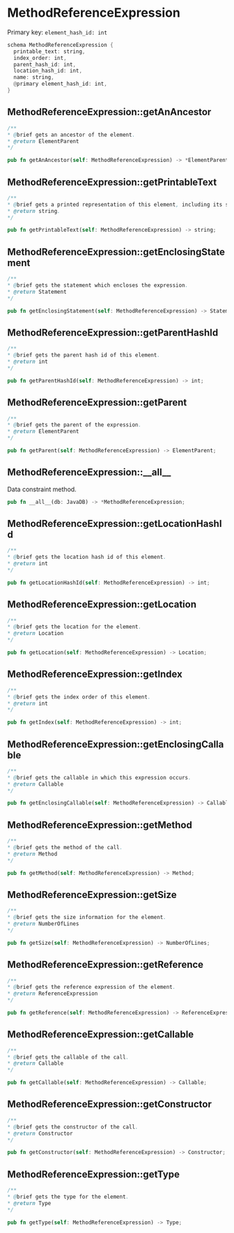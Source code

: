 # MethodReferenceExpression

Primary key: `element_hash_id: int`

```rust
schema MethodReferenceExpression {
  printable_text: string,
  index_order: int,
  parent_hash_id: int,
  location_hash_id: int,
  name: string,
  @primary element_hash_id: int,
}
```
## MethodReferenceExpression::getAnAncestor

```java
/**
* @brief gets an ancestor of the element.
* @return ElementParent 
*/
```
```rust
pub fn getAnAncestor(self: MethodReferenceExpression) -> *ElementParent;
```
## MethodReferenceExpression::getPrintableText

```java
/**
* @brief gets a printed representation of this element, including its structure where applicable.
* @return string.
*/
```
```rust
pub fn getPrintableText(self: MethodReferenceExpression) -> string;
```
## MethodReferenceExpression::getEnclosingStatement

```java
/**
* @brief gets the statement which encloses the expression.
* @return Statement 
*/
```
```rust
pub fn getEnclosingStatement(self: MethodReferenceExpression) -> Statement;
```
## MethodReferenceExpression::getParentHashId

```java
/**
* @brief gets the parent hash id of this element.
* @return int
*/
```
```rust
pub fn getParentHashId(self: MethodReferenceExpression) -> int;
```
## MethodReferenceExpression::getParent

```java
/**
* @brief gets the parent of the expression.
* @return ElementParent 
*/
```
```rust
pub fn getParent(self: MethodReferenceExpression) -> ElementParent;
```
## MethodReferenceExpression::\_\_all\_\_

Data constraint method.

```rust
pub fn __all__(db: JavaDB) -> *MethodReferenceExpression;
```
## MethodReferenceExpression::getLocationHashId

```java
/**
* @brief gets the location hash id of this element.
* @return int
*/
```
```rust
pub fn getLocationHashId(self: MethodReferenceExpression) -> int;
```
## MethodReferenceExpression::getLocation

```java
/**
* @brief gets the location for the element.
* @return Location
*/
```
```rust
pub fn getLocation(self: MethodReferenceExpression) -> Location;
```
## MethodReferenceExpression::getIndex

```java
/**
* @brief gets the index order of this element.
* @return int
*/
```
```rust
pub fn getIndex(self: MethodReferenceExpression) -> int;
```
## MethodReferenceExpression::getEnclosingCallable

```java
/**
* @brief gets the callable in which this expression occurs.
* @return Callable 
*/
```
```rust
pub fn getEnclosingCallable(self: MethodReferenceExpression) -> Callable;
```
## MethodReferenceExpression::getMethod

```java
/**
* @brief gets the method of the call.
* @return Method 
*/
```
```rust
pub fn getMethod(self: MethodReferenceExpression) -> Method;
```
## MethodReferenceExpression::getSize

```java
/**
* @brief gets the size information for the element.
* @return NumberOfLines
*/
```
```rust
pub fn getSize(self: MethodReferenceExpression) -> NumberOfLines;
```
## MethodReferenceExpression::getReference

```java
/**
* @brief gets the reference expression of the element.
* @return ReferenceExpression 
*/
```
```rust
pub fn getReference(self: MethodReferenceExpression) -> ReferenceExpression;
```
## MethodReferenceExpression::getCallable

```java
/**
* @brief gets the callable of the call.
* @return Callable 
*/
```
```rust
pub fn getCallable(self: MethodReferenceExpression) -> Callable;
```
## MethodReferenceExpression::getConstructor

```java
/**
* @brief gets the constructor of the call.
* @return Constructor 
*/
```
```rust
pub fn getConstructor(self: MethodReferenceExpression) -> Constructor;
```
## MethodReferenceExpression::getType

```java
/**
* @brief gets the type for the element.
* @return Type
*/
```
```rust
pub fn getType(self: MethodReferenceExpression) -> Type;
```
